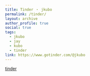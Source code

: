 ```yaml
---
title: Tinder ・ jkubo
permalink: /tinder/
layout: archive
author_profile: true
social: true
tags:
  - jkubo
  - jay
  - kubo
  - tinder
link: https://www.gotinder.com/@jkubo
---
```

[tinder](https://www.gotinder.com/@jkubo)